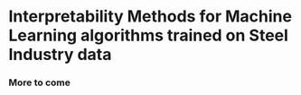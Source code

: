 # Interpretability Methods for Machine Learning algorithms trained on Steel Industry data 

### More to come
